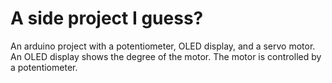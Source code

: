 # A side project I guess?

An arduino project with a potentiometer, OLED display, and a servo motor. An OLED display shows the degree of the motor. The motor is controlled by a potentiometer.
